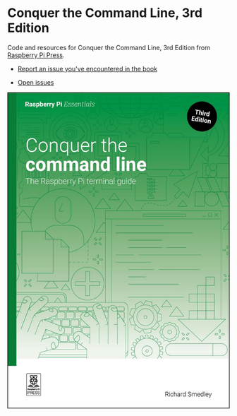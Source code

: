 # Conquer the Command Line, 3rd Edition
Code and resources for Conquer the Command Line, 3rd Edition from [Raspberry Pi Press](https://store.rpipress.cc/collections/latest-releases/products/conquer-the-command-line).

* [Report an issue you've encountered in the book](https://github.com/raspberrypipress/conquer-the-command-line-3e/issues/new/choose)

<a name="errata"></a>

* [Open issues](https://github.com/raspberrypipress/conquer-the-command-line-3e/issues)

![Book cover image](https://github.com/raspberrypipress/conquer-the-command-line-3e/blob/main/cover_front.jpg?raw=true)
